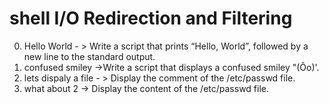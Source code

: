 # shell I/O Redirection and Filtering
0. Hello World - > Write a script that prints “Hello, World”, followed by a new line to the standard output.
1. confused smiley ->Write a script that displays a confused smiley "(Ôo)'.
2. lets dispaly a file - > Display the comment of the /etc/passwd file.
3. what about 2 -> Display the content of the /etc/passwd file.
